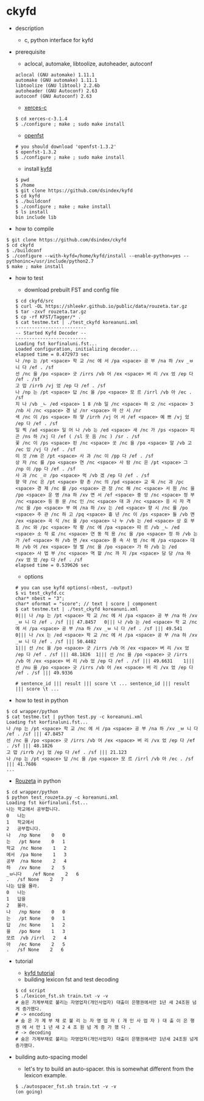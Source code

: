 ckyfd
===

- description
  - c, python interface for kyfd

- prerequisite
  - aclocal, automake, libtoolize, autoheader, autoconf
  ```
  aclocal (GNU automake) 1.11.1
  automake (GNU automake) 1.11.1
  libtoolize (GNU libtool) 2.2.6b 
  autoheader (GNU Autoconf) 2.63
  autoconf (GNU Autoconf) 2.63
  ```
  - [xerces-c](http://xerces.apache.org/xerces-c/download.cgi)
  ```
  $ cd xerces-c-3.1.4
  $ ./configure ; make ; sudo make install
  ```
  - [openfst](http://www.openfst.org/twiki/bin/view/FST/WebHome)
  ```
  # you should download 'openfst-1.3.2' 
  $ openfst-1.3.2
  $ ./configure ; make ; sudo make install
  ```
  - install [kyfd](https://github.com/dsindex/kyfd)
  ```
  $ pwd
  $ /home
  $ git clone https://github.com/dsindex/kyfd
  $ cd kyfd
  $ ./buildconf
  $ ./configure ; make ; make install
  $ ls install
  bin include lib
  ```

- how to compile
```
$ git clone https://github.com/dsindex/ckyfd
$ cd ckyfd
$ ./buildconf
$ ./configure --with-kyfd=/home/kyfd/install --enable-python=yes --pythoninc=/usr/include/python2.7
$ make ; make install
```

- how to test
  - download prebuilt FST and config file
  ```
  $ cd ckyfd/src
  $ curl -OL https://shleekr.github.io/public/data/rouzeta.tar.gz
  $ tar -zxvf rouzeta.tar.gz
  $ cp -rf KFST/Tagger/* .
  $ cat testme.txt | ./test_ckyfd koreanuni.xml
  --------------------------
  -- Started Kyfd Decoder --
  --------------------------
  Loading fst korfinaluni.fst...
  Loaded configuration, initializing decoder...
  elapsed time = 0.472973 sec
  나 /np 는 /pt <space> 학 교 /nc 에 서 /pa <space> 공 부 /na 하 /xv _ㅂ 니 다 /ef . /sf
  선 /nc 을 /po <space> 긋 /irrs /vb 어 /ex <space> 버 리 /vx 었 /ep 다 /ef . /sf
  고 맙 /irrb /vj 었 /ep 다 /ef . /sf
  나 /np 는 /pt <space> 답 /nc 을 /po <space> 모 르 /irrl /vb 아 /ec . /sf
  지 나 /vb _ㄴ /ed <space> 1 8 /nb 일 /nc <space> 하 오 /nc <space> 3 /nb 시 /nc <space> 경 남 /nr <space> 마 산 시 /nr
  색 /nc 이 /ps <space> 하 얗 /irrh /vj 어 서 /ef <space> 예 쁘 /vj 었 /ep 다 /ef . /sf
  일 찍 /ad <space> 일 어 나 /vb 는 /ed <space> 새 /nc 가 /ps <space> 피 곤 /ns 하 /xj 다 /ef ( /sl 웃 음 /nc ) /sr . /sf
  꽃 /nc 이 /ps <space> 핀 /nc <space> 곳 /nc 을 /po <space> 알 /vb 고 /ec 있 /vj 다 /ef . /sf
  이 것 /nm 은 /pt <space> 사 과 /nc 이 /pp 다 /ef . /sf
  상 자 /nc 를 /po <space> 연 /nc <space> 사 람 /nc 은 /pt <space> 그 /np 이 /pp 다 /ef . /sf
  사 과 /nc _ㄹ /po <space> 먹 /vb 겠 /ep 다 /ef . /sf
  향 약 /nc 은 /pt <space> 향 촌 /nc 의 /pd <space> 교 육 /nc 과 /pc <space> 경 제 /nc 를 /po <space> 관 장 /nc 해 /nc <space> 서 원 /nc 을 /po <space> 운 영 /na 하 /xv 면 서 /ef <space> 중 앙 /nc <space> 정 부 /nc <space> 등 용 문 /nc 인 /nc <space> 대 과 /nc <space> 응 시 자 격 /nc 을 /po <space> 부 여 /na 하 /xv 는 /ed <space> 향 시 /nc 를 /po <space> 주 관 /nc 하 고 /pq <space> 흉 년 /nc 이 /ps <space> 들 /vb 면 /ex <space> 곡 식 /nc 을 /po <space> 나 누 /vb 는 /ed <space> 상 호 부 조 /nc 와 /pc <space> 작 황 /nc 에 /pa <space> 따 르 /vb _ㄴ /ed <space> 소 작 료 /nc <space> 연 동 적 용 /nc 을 /po <space> 정 하 /vb 는 가 /ef <space> 하 /vb 면 /ex <space> 풍 속 사 범 /nc 에 /pa <space> 대 하 /vb 어 /ex <space> 형 벌 /nc 을 /po <space> 가 하 /vb 는 /ed <space> 사 법 부 /nc <space> 역 할 /nc 까 지 /px <space> 담 당 /na 하 /xv 었 었 /ep 다 /ef . /sf
  elapsed time = 0.539626 sec
  ```
  - options
  ```
  # you can use kyfd options(-nbest, -output)
  $ vi test_ckyfd.cc
  char* nbest = "3";
  char* oformat = "score"; // text | score | component
  $ cat testme.txt | ./test_ckyfd koreanuni.xml
  0||| 나 /np 는 /pt <space> 학 교 /nc 에 서 /pa <space> 공 부 /na 하 /xv _ㅂ 니 다 /ef . /sf ||| 47.8457	0||| 나 /vb 는 /ed <space> 학 교 /nc 에 서 /pa <space> 공 부 /na 하 /xv _ㅂ 니 다 /ef . /sf ||| 49.541	0||| 나 /vx 는 /ed <space> 학 교 /nc 에 서 /pa <space> 공 부 /na 하 /xv _ㅂ 니 다 /ef . /sf ||| 50.4482
  1||| 선 /nc 을 /po <space> 긋 /irrs /vb 어 /ex <space> 버 리 /vx 었 /ep 다 /ef . /sf ||| 48.1826	1||| 선 /nc 을 /po <space> 긋 /irrs /vb 어 /ex <space> 버 리 /vb 었 /ep 다 /ef . /sf ||| 49.6631	1||| 선 /nu 을 /po <space> 긋 /irrs /vb 어 /ex <space> 버 리 /vx 었 /ep 다 /ef . /sf ||| 49.9336

  # sentence_id ||| result ||| score \t ... sentence_id ||| result ||| score \t ...
  ```

- how to test in python
```
$ cd wrapper/python
$ cat testme.txt | python test.py -c koreanuni.xml
Loading fst korfinaluni.fst...
나 /np 는 /pt <space> 학 교 /nc 에 서 /pa <space> 공 부 /na 하 /xv _ㅂ 니 다 /ef . /sf ||| 47.8457
선 /nc 을 /po <space> 긋 /irrs /vb 어 /ex <space> 버 리 /vx 었 /ep 다 /ef . /sf ||| 48.1826
고 맙 /irrb /vj 었 /ep 다 /ef . /sf ||| 21.123
나 /np 는 /pt <space> 답 /nc 을 /po <space> 모 르 /irrl /vb 아 /ec . /sf ||| 41.7686
...
```

- [Rouzeta](https://shleekr.github.io/) in python
```
$ cd wrapper/python
$ python test_rouzeta.py -c koreanuni.xml
Loading fst korfinaluni.fst...
나는 학교에서 공부합니다.
0	나는
1	학교에서
2	공부합니다.
나	/np	None	0	0
는	/pt	None	0	1
학교	/nc	None	1	2
에서	/pa	None	1	3
공부	/na	None	2	4
하	/xv	None	2	5
_ㅂ니다	/ef	None	2	6
.	/sf	None	2	7
나는 답을 몰라.
0	나는
1	답을
2	몰라.
나	/np	None	0	0
는	/pt	None	0	1
답	/nc	None	1	2
을	/po	None	1	3
모르	/vb	/irrl	2	4
아	/ec	None	2	5
.	/sf	None	2	6
```

- tutorial
  - [kyfd tutorial](http://www.phontron.com/kyfd/tut1/)
  - building lexicon fst and test decoding
  ```
  $ cd script
  $ ./lexicon_fst.sh train.txt -v -v
  # 숨은 가계부채로 불리는 자영업자(개인사업자) 대출이 은행권에서만 1년 새 24조원 넘게 증가했다.
  # -> encoding
  # 숨 은 가 계 부 채 로 불 리 는 자 영 업 자 ( 개 인 사 업 자 ) 대 출 이 은 행 권 에 서 만 1 년 새 2 4 조 원 넘 게 증 가 했 다 .
  # -> decoding
  # 숨은 가계부채로 불리는 자영업자(개인사업자) 대출이 은행권에서만 1년새 24조원 넘게 증가했다.
  ```

- building auto-spacing model
  - let's try to build an auto-spacer. this is somewhat different from the lexicon example.
  ```
  $ ./autospacer_fst.sh train.txt -v -v
  (on going)
  ```

